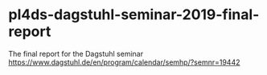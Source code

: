 # pl4ds-dagstuhl-seminar-2019-final-report
The final report for the Dagstuhl seminar https://www.dagstuhl.de/en/program/calendar/semhp/?semnr=19442
